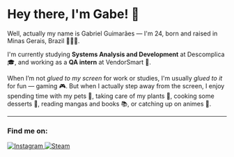 # Hey there, I'm Gabe! 👋

Well, actually my name is Gabriel Guimarães — I'm 24, born and raised in Minas Gerais, Brazil 💚💛💙.

I'm currently studying **Systems Analysis and Development** at Descomplica 🎓, and working as a **QA intern** at VendorSmart 🧪.

When I’m not _glued to my screen_ for work or studies, I'm usually _glued to it_ for fun — gaming 🎮. But when I actually step away from the screen, I enjoy spending time with my pets 🐾, taking care of my plants 🌱, cooking some desserts 🍰, reading mangas and books 📚, or catching up on animes 🍿.

---

### Find me on:

<p>
  <a href="https://www.instagram.com/Blazorthecat/" target="_blank">
    <img src="https://img.shields.io/badge/Instagram-8a3ab9?style=for-the-badge&logo=instagram&logoColor=white" alt="Instagram" />
  </a>
  <a href="https://steamcommunity.com/id/Blazorthecat/" target="_blank">
    <img src="https://img.shields.io/badge/Steam-171a21?style=for-the-badge&logo=steam&logoColor=white" alt="Steam" />
  </a>
</p>
